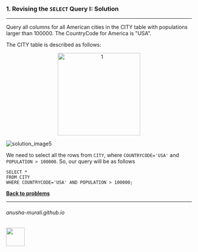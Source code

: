 ### 1. Revising the `SELECT` Query I: Solution

---
Query all columns for all American cities in the CITY table with populations larger than 100000. The CountryCode for America is "USA".

The CITY table is described as follows:

<p align="center">
<img width="224" alt="1" src="https://github.com/user-attachments/assets/c10d9eb4-8f3b-4151-87bc-2e5e6bc367ac" />
</p>

![solution_image5](https://github.com/user-attachments/assets/82f796e0-28cb-4ef0-bcdc-1a701ce7db53)

We need to select all the rows from `CITY`, where `COUNTRYCODE='USA'` and `POPULATION > 100000`. So, our query will be as follows

```
SELECT *
FROM CITY
WHERE COUNTRYCODE='USA' AND POPULATION > 100000;
```

**[Back to problems](./problems.md)**

* * *
###### anusha-murali.github.io

<img src="https://github.com/anusha-murali/anusha-murali.github.io/assets/111596338/639243aa-2857-4595-a65a-7852762bb002" width="50" height="50"/>
